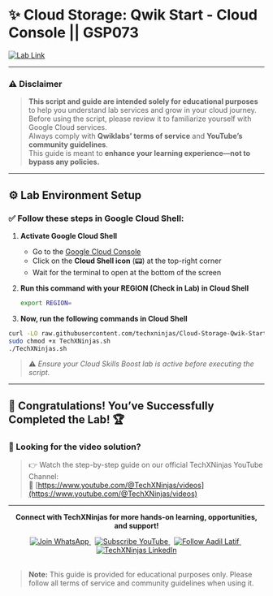 # ✨ Cloud Storage: Qwik Start - Cloud Console || GSP073  
[![Lab Link](https://img.shields.io/badge/Open_Lab-Cloud_Skills_Boost-4285F4?style=for-the-badge&logo=google&logoColor=white)](https://www.cloudskillsboost.google/focuses/1760?parent=catalog)

---

### ⚠️ Disclaimer  
> **This script and guide are intended solely for educational purposes** to help you understand lab services and grow in your cloud journey.  
> Before using the script, please review it to familiarize yourself with Google Cloud services.  
> Always comply with **Qwiklabs’ terms of service** and **YouTube’s community guidelines**.  
> This guide is meant to **enhance your learning experience—not to bypass any policies.**

---

## ⚙️ Lab Environment Setup  

### ✅ Follow these steps in Google Cloud Shell:

1. **Activate Google Cloud Shell**  
   - Go to the [Google Cloud Console](https://console.cloud.google.com/)  
   - Click on the **Cloud Shell icon** (📟) at the top-right corner  
   - Wait for the terminal to open at the bottom of the screen

2. **Run this command with your REGION (Check in Lab) in Cloud Shell**
   ```bash
   export REGION=
   ```

4.  **Now, run the following commands in Cloud Shell**  
   ```bash
   curl -LO raw.githubusercontent.com/techxninjas/Cloud-Storage-Qwik-Start---Cloud-Console/main/TechXNinjas.sh
   sudo chmod +x TechXNinjas.sh
   ./TechXNinjas.sh
   ```

> ⚠️ *Ensure your Cloud Skills Boost lab is active before executing the script.*

---

## 🎉 **Congratulations! You’ve Successfully Completed the Lab!** 🏆  

### 🎥 Looking for the video solution?  
> 👉 Watch the step-by-step guide on our official TechXNinjas YouTube Channel:  
> 🔗 [https://www.youtube.com/@TechXNinjas/videos](https://www.youtube.com/@TechXNinjas/videos)

---

<div align="center">
  <p><strong>Connect with TechXNinjas for more hands-on learning, opportunities, and support!</strong></p>

  <a href="https://chat.whatsapp.com/BZczJZSamtX144BCTagYxk">
    <img src="https://img.shields.io/badge/Join_WhatsApp-25D366?style=for-the-badge&logo=whatsapp&logoColor=white" alt="Join WhatsApp">
  </a>
  &nbsp;
  <a href="https://www.youtube.com/@TechXNinjas">
    <img src="https://img.shields.io/badge/Subscribe-YouTube-FF0000?style=for-the-badge&logo=youtube&logoColor=white" alt="Subscribe YouTube">
  </a>
  &nbsp;
  <a href="https://www.linkedin.com/in/iaadillatif/">
    <img src="https://img.shields.io/badge/Follow_Aadil_Latif-0077B5?style=for-the-badge&logo=linkedin&logoColor=white" alt="Follow Aadil Latif">
  </a>
  &nbsp;
  <a href="https://www.linkedin.com/company/techxninjas/">
    <img src="https://img.shields.io/badge/TechXNinjas_LinkedIn-0077B5?style=for-the-badge&logo=linkedin&logoColor=white" alt="TechXNinjas LinkedIn">
  </a>
</div>

<br>

> **Note:** This guide is provided for educational purposes only. Please follow all terms of service and community guidelines when using it.
